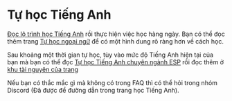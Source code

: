 

# Tự học Tiếng Anh

[Đọc lộ trình học Tiếng Anh](https://daihocmo.github.io/tieng-anh/) rồi thực hiện việc học hàng ngày. Bạn có thể đọc thêm trang [Tự học ngoại ngữ](https://daihocmo.github.io/ngoai-ngu/) để có một hình dung rõ ràng hơn về cách học.

Sau khoảng một thời gian tự học, tùy vào mức độ Tiếng Anh hiện tại của bạn mà bạn có thể đọc [Tự học Tiếng Anh chuyên ngành ESP](https://daihocmo.github.io/tieng-anh-chuyen-nganh/) rồi đọc thêm ở [khu tài nguyên của trang](https://daihocmo.github.io/tieng-anh-chuyen-nganh/docs/compsci.html)

Nếu bạn có thắc mắc gì mà không có trong FAQ thì có thể hỏi trong nhóm Discord (Đã được để đường dẫn trong trang học Tiếng Anh).